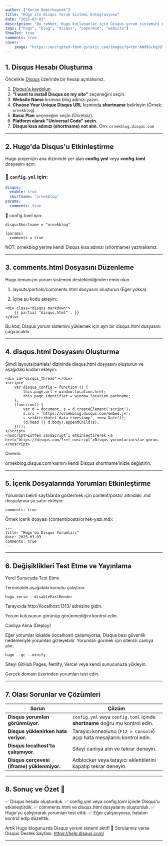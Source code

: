 ```yaml
---
author: ["Kerim Demirkaynak"]
title: "Hugo ile Disqus Yorum Sistemi Entegrasyonu"
date: "2025-03-03"
description: "Bu rehber, Hugo kullananlar için Disqus yorum sistemini nasıl entegre edeceklerini adım adım anlatır."
tags: ["hugo", "blog", "disqus", "papermod", "website"]
ShowToc: true
comments: true
cover:
    image: "https://encrypted-tbn0.gstatic.com/images?q=tbn:ANd9GcRgSUTlu7jZrxOv2tgWvCuUuOe5eB0MKmrtcsshfGM9-Ln7OXc6xjBL3x-X&s=10" # image path/url
---
```


## 1. Disqus Hesabı Oluşturma
Öncelikle [Disqus](https://disqus.com/) üzerinde bir hesap açmalısınız.

1. [Disqus'a kaydolun](https://disqus.com/)
2. **"I want to install Disqus on my site"** seçeneğini seçin.
3. **Website Name** kısmına blog adınızı yazın.
4. **Choose Your Unique Disqus URL** kısmında **shortname** belirleyin (Örnek: `ornekblog`).
5. **Basic Plan** seçeneğini seçin (Ücretsiz).
6. **Platform olarak "Universal Code" seçin.**
7. **Disqus kısa adınızı (shortname) not alın.** Örn: `ornekblog.disqus.com`

---

## 2. Hugo'da Disqus'u Etkinleştirme
Hugo projenizin ana dizininde yer alan **config.yml** veya **config.toml** dosyasını açın.

### **📝 `config.yml` için:**
```yaml
disqus:
  enable: true
  shortname: "ornekblog"
params:
  comments: true
```
📝 config.toml için:
```
disqusShortname = "ornekblog"

[params]
  comments = true
```
NOT: ornekblog yerine kendi Disqus kısa adınızı (shortname) yazmalısınız.

---

## 3. comments.html Dosyasını Düzenleme

Hugo temanızın yorum sistemini desteklediğinden emin olun.

1. layouts/partials/comments.html dosyasını oluşturun (Eğer yoksa).


2. İçine şu kodu ekleyin:

```
<div class="disqus markdown">
    {{ partial "disqus.html" . }}
</div>
```
Bu kod, Disqus yorum sistemini yüklemek için ayrı bir disqus.html dosyasını çağıracaktır.

---

## 4. disqus.html Dosyasını Oluşturma

Şimdi layouts/partials/ dizininde disqus.html dosyasını oluşturun ve aşağıdaki kodları ekleyin:
```
<div id="disqus_thread"></div>
<script>
    var disqus_config = function () {
        this.page.url = window.location.href;
        this.page.identifier = window.location.pathname;
    };
    (function() {
        var d = document, s = d.createElement('script');
        s.src = 'https://ornekblog.disqus.com/embed.js';
        s.setAttribute('data-timestamp', +new Date());
        (d.head || d.body).appendChild(s);
    })();
</script>
<noscript>Lütfen JavaScript’i etkinleştirerek <a href="https://disqus.com/?ref_noscript">Disqus yorumlarını</a> görün.</noscript>
```
Önemli:

ornekblog.disqus.com kısmını kendi Disqus shortname’inizle değiştirin.

---

## 5. İçerik Dosyalarında Yorumları Etkinleştirme

Yorumları belirli sayfalarda göstermek için content/posts/ altındaki .md dosyalarına şu satırı ekleyin:
```
comments: true
```
Örnek içerik dosyası (content/posts/ornek-yazi.md):
```
---
title: "Hugo'da Disqus Yorumları"
date: 2025-03-03
comments: true
---
```

---

## 6. Değişiklikleri Test Etme ve Yayınlama

Yerel Sunucuda Test Etme

Terminalde aşağıdaki komutu çalıştırın:
```
hugo serve --disableFastRender
```
Tarayıcıda http://localhost:1313/ adresine gidin.

Yorum kutusunun görünüp görünmediğini kontrol edin.


Canlıya Alma (Deploy)

Eğer yorumlar lokalde (localhost) çalışmıyorsa, Disqus bazı güvenlik nedenleriyle yorumları gizleyebilir.
Yorumları görmek için sitenizi canlıya alın:
```
hugo --gc --minify
```
Siteyi GitHub Pages, Netlify, Vercel veya kendi sunucunuza yükleyin.

Gerçek domain üzerinden yorumları test edin.

---

## 7. Olası Sorunlar ve Çözümleri

| **Sorun** | **Çözüm** |
|-----------|----------|
| **Disqus yorumları görünmüyor.** | `config.yml` veya `config.toml` içinde **shortname** doğru mu kontrol edin. |
| **Disqus yüklenirken hata veriyor.** | Tarayıcı konsolunu (`F12 > Console`) açıp hata mesajlarını kontrol edin. |
| **Disqus localhost'ta çalışmıyor.** | Siteyi canlıya alın ve tekrar deneyin. |
| **Disqus çerçevesi (iframe) yüklenmiyor.** | Adblocker veya tarayıcı eklentilerini kapatıp tekrar deneyin. |

---

## 8. Sonuç ve Özet 📝

✅ Disqus hesabı oluşturduk.
✅ config.yml veya config.toml içinde Disqus'u etkinleştirdik.
✅ comments.html ve disqus.html dosyalarını oluşturduk.
✅ Hugo'yu çalıştırarak yorumları test ettik.
✅ Eğer çalışmıyorsa, hataları kontrol edip düzelttik.

Artık Hugo blogunuzda Disqus yorum sistemi aktif! 🚀
Sorularınız varsa Disqus Destek Sayfası: https://help.disqus.com/

---

